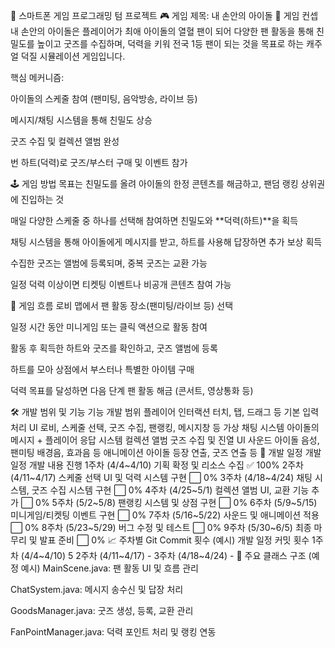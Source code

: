 📱 스마트폰 게임 프로그래밍 텀 프로젝트
🎮 게임 제목: 내 손안의 아이돌
🌟 게임 컨셉
내 손안의 아이돌은 플레이어가 최애 아이돌의 열혈 팬이 되어 다양한 팬 활동을 통해 친밀도를 높이고 굿즈를 수집하며, 덕력을 키워 전국 1등 팬이 되는 것을 목표로 하는 캐주얼 덕질 시뮬레이션 게임입니다.

핵심 메커니즘:

아이돌의 스케줄 참여 (팬미팅, 음악방송, 라이브 등)

메시지/채팅 시스템을 통해 친밀도 상승

굿즈 수집 및 컬렉션 앨범 완성

번 하트(덕력)로 굿즈/부스터 구매 및 이벤트 참가

🕹️ 게임 방법
목표는 친밀도를 올려 아이돌의 한정 콘텐츠를 해금하고, 팬덤 랭킹 상위권에 진입하는 것

매일 다양한 스케줄 중 하나를 선택해 참여하면 친밀도와 **덕력(하트)**을 획득

채팅 시스템을 통해 아이돌에게 메시지를 받고, 하트를 사용해 답장하면 추가 보상 획득

수집한 굿즈는 앨범에 등록되며, 중복 굿즈는 교환 가능

일정 덕력 이상이면 티켓팅 이벤트나 비공개 콘텐츠 참여 가능

🔄 게임 흐름
로비 맵에서 팬 활동 장소(팬미팅/라이브 등) 선택

일정 시간 동안 미니게임 또는 클릭 액션으로 활동 참여

활동 후 획득한 하트와 굿즈를 확인하고, 굿즈 앨범에 등록

하트를 모아 상점에서 부스터나 특별한 아이템 구매

덕력 목표를 달성하면 다음 단계 팬 활동 해금 (콘서트, 영상통화 등)

🛠️ 개발 범위 및 기능
기능	개발 범위
플레이어 인터랙션	터치, 탭, 드래그 등 기본 입력 처리
UI	로비, 스케줄 선택, 굿즈 수집, 팬랭킹, 메시지창 등
가상 채팅 시스템	아이돌의 메시지 + 플레이어 응답 시스템
컬렉션 앨범	굿즈 수집 및 진열 UI
사운드	아이돌 음성, 팬미팅 배경음, 효과음 등
애니메이션	아이돌 등장 연출, 굿즈 연출 등
📆 개발 일정
개발 일정	개발 내용	진행
1주차 (4/4~4/10)	기획 확정 및 리소스 수집	✅ 100%
2주차 (4/11~4/17)	스케줄 선택 UI 및 덕력 시스템 구현	⬜ 0%
3주차 (4/18~4/24)	채팅 시스템, 굿즈 수집 시스템 구현	⬜ 0%
4주차 (4/25~5/1)	컬렉션 앨범 UI, 교환 기능 추가	⬜ 0%
5주차 (5/2~5/8)	팬랭킹 시스템 및 상점 구현	⬜ 0%
6주차 (5/9~5/15)	미니게임/티켓팅 이벤트 구현	⬜ 0%
7주차 (5/16~5/22)	사운드 및 애니메이션 적용	⬜ 0%
8주차 (5/23~5/29)	버그 수정 및 테스트	⬜ 0%
9주차 (5/30~6/5)	최종 마무리 및 발표 준비	⬜ 0%
📈 주차별 Git Commit 횟수 (예시)
개발 일정	커밋 횟수
1주차 (4/4~4/10)	5
2주차 (4/11~4/17)	-
3주차 (4/18~4/24)	-
📂 주요 클래스 구조 (예정 예시)
MainScene.java: 팬 활동 UI 및 흐름 관리

ChatSystem.java: 메시지 송수신 및 답장 처리

GoodsManager.java: 굿즈 생성, 등록, 교환 관리

FanPointManager.java: 덕력 포인트 처리 및 랭킹 연동

